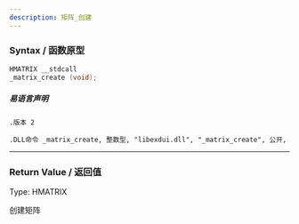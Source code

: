 ```yaml
---
description: 矩阵_创建
---
```


### Syntax / 函数原型

```C++
HMATRIX __stdcall 
_matrix_create (void);
```

##### 易语言声明

```Elang
.版本 2

.DLL命令 _matrix_create, 整数型, "libexdui.dll", "_matrix_create", 公开, 
```

---

### Return Value / 返回值

Type: HMATRIX

创建矩阵
